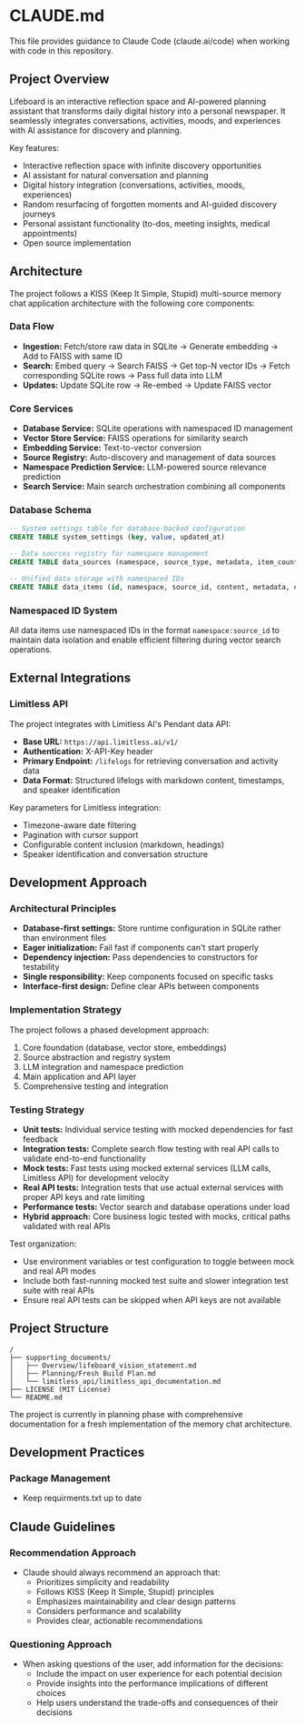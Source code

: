 # CLAUDE.md

This file provides guidance to Claude Code (claude.ai/code) when working with code in this repository.

## Project Overview

Lifeboard is an interactive reflection space and AI-powered planning assistant that transforms daily digital history into a personal newspaper. It seamlessly integrates conversations, activities, moods, and experiences with AI assistance for discovery and planning.

Key features:
- Interactive reflection space with infinite discovery opportunities
- AI assistant for natural conversation and planning
- Digital history integration (conversations, activities, moods, experiences)
- Random resurfacing of forgotten moments and AI-guided discovery journeys
- Personal assistant functionality (to-dos, meeting insights, medical appointments)
- Open source implementation

## Architecture

The project follows a KISS (Keep It Simple, Stupid) multi-source memory chat application architecture with the following core components:

### Data Flow
- **Ingestion:** Fetch/store raw data in SQLite → Generate embedding → Add to FAISS with same ID
- **Search:** Embed query → Search FAISS → Get top-N vector IDs → Fetch corresponding SQLite rows → Pass full data into LLM
- **Updates:** Update SQLite row → Re-embed → Update FAISS vector

### Core Services
- **Database Service:** SQLite operations with namespaced ID management
- **Vector Store Service:** FAISS operations for similarity search
- **Embedding Service:** Text-to-vector conversion
- **Source Registry:** Auto-discovery and management of data sources
- **Namespace Prediction Service:** LLM-powered source relevance prediction
- **Search Service:** Main search orchestration combining all components

### Database Schema
```sql
-- System settings table for database-backed configuration
CREATE TABLE system_settings (key, value, updated_at)

-- Data sources registry for namespace management
CREATE TABLE data_sources (namespace, source_type, metadata, item_count, is_active)

-- Unified data storage with namespaced IDs
CREATE TABLE data_items (id, namespace, source_id, content, metadata, embedding_status)
```

### Namespaced ID System
All data items use namespaced IDs in the format `namespace:source_id` to maintain data isolation and enable efficient filtering during vector search operations.

## External Integrations

### Limitless API
The project integrates with Limitless AI's Pendant data API:
- **Base URL:** `https://api.limitless.ai/v1/`
- **Authentication:** X-API-Key header
- **Primary Endpoint:** `/lifelogs` for retrieving conversation and activity data
- **Data Format:** Structured lifelogs with markdown content, timestamps, and speaker identification

Key parameters for Limitless integration:
- Timezone-aware date filtering
- Pagination with cursor support
- Configurable content inclusion (markdown, headings)
- Speaker identification and conversation structure

## Development Approach

### Architectural Principles
- **Database-first settings:** Store runtime configuration in SQLite rather than environment files
- **Eager initialization:** Fail fast if components can't start properly
- **Dependency injection:** Pass dependencies to constructors for testability
- **Single responsibility:** Keep components focused on specific tasks
- **Interface-first design:** Define clear APIs between components

### Implementation Strategy
The project follows a phased development approach:
1. Core foundation (database, vector store, embeddings)
2. Source abstraction and registry system
3. LLM integration and namespace prediction
4. Main application and API layer
5. Comprehensive testing and integration

### Testing Strategy
- **Unit tests:** Individual service testing with mocked dependencies for fast feedback
- **Integration tests:** Complete search flow testing with real API calls to validate end-to-end functionality
- **Mock tests:** Fast tests using mocked external services (LLM calls, Limitless API) for development velocity
- **Real API tests:** Integration tests that use actual external services with proper API keys and rate limiting
- **Performance tests:** Vector search and database operations under load
- **Hybrid approach:** Core business logic tested with mocks, critical paths validated with real APIs

Test organization:
- Use environment variables or test configuration to toggle between mock and real API modes
- Include both fast-running mocked test suite and slower integration test suite with real APIs
- Ensure real API tests can be skipped when API keys are not available

## Project Structure
```
/
├── supporting_documents/
│   ├── Overview/lifeboard_vision_statement.md
│   ├── Planning/Fresh Build Plan.md
│   └── limitless_api/limitless_api_documentation.md
├── LICENSE (MIT License)
└── README.md
```

The project is currently in planning phase with comprehensive documentation for a fresh implementation of the memory chat architecture.

## Development Practices

### Package Management
- Keep requirments.txt up to date

## Claude Guidelines

### Recommendation Approach
- Claude should always recommend an approach that:
  - Prioritizes simplicity and readability
  - Follows KISS (Keep It Simple, Stupid) principles
  - Emphasizes maintainability and clear design patterns
  - Considers performance and scalability
  - Provides clear, actionable recommendations

### Questioning Approach
- When asking questions of the user, add information for the decisions:
  - Include the impact on user experience for each potential decision
  - Provide insights into the performance implications of different choices
  - Help users understand the trade-offs and consequences of their decisions